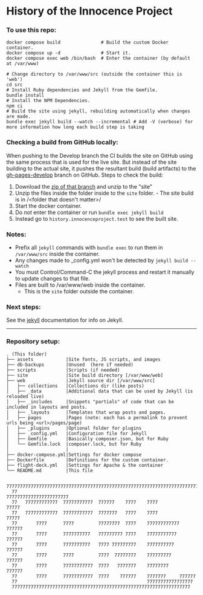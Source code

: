 # History of the Innocence Project

### To use this repo:
```
docker compose build               # Build the custom Docker container.
docker compose up -d               # Start it.
docker compose exec web /bin/bash  # Enter the container (by default at /var/www)

# Change directory to /var/www/src (outside the container this is 'web')
cd src                             
# Install Ruby dependencies and Jekyll from the Gemfile.
bundle install
# Install the NPM Dependencies.
npm ci
# Build the site using jekyll, rebuilding automatically when changes are made.
bundle exec jekyll build --watch --incremental # Add -V (verbose) for more information how long each build step is taking
```

### Checking a build from GitHub locally:

When pushing to the Develop branch the CI builds the site on GitHub using the same process that is used for the live site. But instead of the site building to the actual site, it pushes the resultant build (build artifacts) to the [gh-pages-develop](https://github.com/ten7/history.innocenceproject.org/tree/gh-pages-develop) branch on GitHub. 
Steps to check the build:
  1. Download the [zip of that branch](https://github.com/ten7/history.innocenceproject.org/archive/refs/heads/gh-pages-develop.zip) and unzip to the "site"
  2. Unzip the files inside the folder inside to the `site` folder.
    - The site build is in <zip file>/<folder that doesn't matter>/<here>
  3. Start the docker container.
  4. Do _not_ enter the container or run `bundle exec jekyll build`
  5. Instead go to `history.innocenceproject.test` to see the built site.
  
### Notes: 
- Prefix all `jekyll` commands with `bundle exec` to run them in `/var/www/src` inside the container. 
- Any changes made to _config.yml won't be detected by `jekyll build --watch`
 - You must Control/Command-C the jekyll process and restart it manually to update changes to that file.
 - Files are built to /var/www/web inside the container. 
   - This is the `site` folder outside the container.

### Next steps:
See the [jekyll](https://jekyllrb.com/docs/) documentation for info on Jekyll.

---
### Repository setup:
```
. (This folder)       
├── assets            |Site fonts, JS scripts, and images
├── db-backups        |Unused  (here if needed)
├── scripts           |Scripts (if needed)        
├── site              |Site build directory [/var/www/web]
├── web               |Jekyll source dir [/var/www/src]
│   ├── collections   |Collections dir (like posts)
│   ├── _data         |Additional data that can be used by Jekyll (is reloaded live)
│   ├── _includes     |Snippets "partials" of code that can be included in layouts and posts.
│   ├── _layouts      |Templates that wrap posts and pages.
│   ├── pages         |Pages (note: each has a permalink to prevent urls being <url>/pages/page)
│   ├── _plugins      |Optional folder for plugins
│   ├── _config.yml   |Configuration file for Jekyll
│   ├── Gemfile       |Basically composer.json, but for Ruby
│   └── Gemfile.lock  |composer.lock, but for Ruby
│                     |
├── docker-compose.yml|Settings for docker compose
├── Dockerfile        |Definitions for the custom container.
├── flight-deck.yml   |Settings for Apache & the container
└── README.md         |This file
```


```
  7777777777777777777777777777777777777777777777777777777777777777777777777
  77                                                77777777777777777777777
  77   777777777777  77777777777  777777    7777    7777              77777
  77   777777777777  77777777777  7777777   7777    7777              77777
  77       7777      7777         77777777  7777    777777777777     777777
  77       7777      7777777777   777777777 7777    77777777777     777777
  77       7777      7777777777   7777 777777777    7777777777     777777
  77       7777      7777         7777  77777777    777777777     777777
  77       7777      77777777777  7777   7777777    77777777     777777
  77       7777      77777777777  7777    777777    7777777     777777
  77                                                77777777777777777
  777777777777777777777777777777777777777777777777777777777777777777
```
